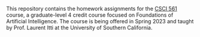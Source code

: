 This repository contains the homework assignments for the [CSCI 561](https://classes.usc.edu/term-20231/course/csci-561/) course, a graduate-level 4 credit course focused on Foundations of Artificial Intelligence. The course is being offered in Spring 2023 and taught by Prof. Laurent Itti at the University of Southern California. 